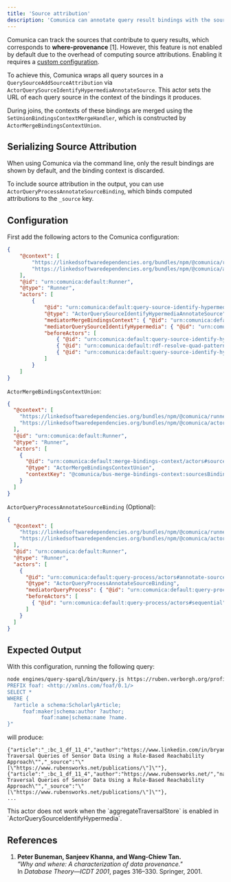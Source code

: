 ```yaml
---
title: 'Source attribution'
description: 'Comunica can annotate query result bindings with the sources used to produced these bindings.'
---
```


Comunica can track the sources that contribute to query results, which corresponds to **where-provenance** [1]. 
However, this feature is not enabled by default due to the overhead of computing source attributions. 
Enabling it requires a [custom configuration](https://comunica.dev/docs/modify/getting_started/custom_config_app/).

To achieve this, Comunica wraps all query sources in a `QuerySourceAddSourceAttribution` via `ActorQuerySourceIdentifyHypermediaAnnotateSource`. This actor sets the URL of each query source in the context of the bindings it produces.

During joins, the contexts of these bindings are merged using the `SetUnionBindingsContextMergeHandler`, which is constructed by `ActorMergeBindingsContextUnion`.

## Serializing Source Attribution

When using Comunica via the command line, only the result bindings are shown by default, and the binding context is discarded.

To include source attribution in the output, you can use `ActorQueryProcessAnnotateSourceBinding`, which binds computed attributions to the `_source` key.

## Configuration

First add the following actors to the Comunica configuration:

```json
{
    "@context": [
        "https://linkedsoftwaredependencies.org/bundles/npm/@comunica/runner/^4.0.0/components/context.jsonld",
        "https://linkedsoftwaredependencies.org/bundles/npm/@comunica/actor-query-source-identify-hypermedia-annotate-source/^4.0.0/components/context.jsonld"    
    ],
    "@id": "urn:comunica:default:Runner",
    "@type": "Runner",
    "actors": [ 
        {
            "@id": "urn:comunica:default:query-source-identify-hypermedia/actors#annotate-source",
            "@type": "ActorQuerySourceIdentifyHypermediaAnnotateSource",
            "mediatorMergeBindingsContext": { "@id": "urn:comunica:default:merge-bindings-context/mediators#main" },
            "mediatorQuerySourceIdentifyHypermedia": { "@id": "urn:comunica:default:query-source-identify-hypermedia/mediators#main" },
            "beforeActors": [
                { "@id": "urn:comunica:default:query-source-identify-hypermedia/actors#none" },
                { "@id": "urn:comunica:default:rdf-resolve-quad-pattern/actors#sparql" },
                { "@id": "urn:comunica:default:query-source-identify-hypermedia/actors#qpf" }
            ]
        }
    ]
}
```

`ActorMergeBindingsContextUnion`:

```json
{
  "@context": [
    "https://linkedsoftwaredependencies.org/bundles/npm/@comunica/runner/^4.0.0/components/context.jsonld",
    "https://linkedsoftwaredependencies.org/bundles/npm/@comunica/actor-merge-bindings-context-union/^4.0.0/components/context.jsonld"
  ],
  "@id": "urn:comunica:default:Runner",
  "@type": "Runner",
  "actors": [
    {
      "@id": "urn:comunica:default:merge-bindings-context/actors#source-binding-union",
      "@type": "ActorMergeBindingsContextUnion",
      "contextKey": "@comunica/bus-merge-bindings-context:sourcesBinding"
    }
  ]
}
```

`ActorQueryProcessAnnotateSourceBinding` (Optional):

```json
{
  "@context": [
    "https://linkedsoftwaredependencies.org/bundles/npm/@comunica/runner/^4.0.0/components/context.jsonld",
    "https://linkedsoftwaredependencies.org/bundles/npm/@comunica/actor-query-process-annotate-source-binding/^4.0.0/components/context.jsonld"
  ],
  "@id": "urn:comunica:default:Runner",
  "@type": "Runner",
  "actors": [
    {
      "@id": "urn:comunica:default:query-process/actors#annotate-source-binding",
      "@type": "ActorQueryProcessAnnotateSourceBinding",
      "mediatorQueryProcess": { "@id": "urn:comunica:default:query-process/mediators#main" },
      "beforeActors": [
        { "@id": "urn:comunica:default:query-process/actors#sequential" }
      ]
    }
  ]
}
```

## Expected Output

With this configuration, running the following query:

```bash
node engines/query-sparql/bin/query.js https://ruben.verborgh.org/profile/ https://www.rubensworks.net/publications/ -q "PREFIX schema: <http://schema.org/>
PREFIX foaf: <http://xmlns.com/foaf/0.1/>
SELECT *
WHERE {
  ?article a schema:ScholarlyArticle;
     foaf:maker|schema:author ?author;
           foaf:name|schema:name ?name.
}"
```

will produce:

```text
{"article":"_:bc_1_df_11_4","author":"https://www.linkedin.com/in/bryanelliotttam/","name":"\"Optimizing Traversal Queries of Sensor Data Using a Rule-Based Reachability Approach\"","_source":"\"[\"https://www.rubensworks.net/publications/\"]\""},
{"article":"_:bc_1_df_11_4","author":"https://www.rubensworks.net/","name":"\"Optimizing Traversal Queries of Sensor Data Using a Rule-Based Reachability Approach\"","_source":"\"[\"https://www.rubensworks.net/publications/\"]\""},
...
```

<div class="note">
This actor does not work when the `aggregateTraversalStore` is enabled in `ActorQuerySourceIdentifyHypermedia`.
</div>


## References
1. **Peter Buneman, Sanjeev Khanna, and Wang-Chiew Tan.**  
   *"Why and where: A characterization of data provenance."*  
   In *Database Theory—ICDT 2001*, pages 316–330. Springer, 2001.